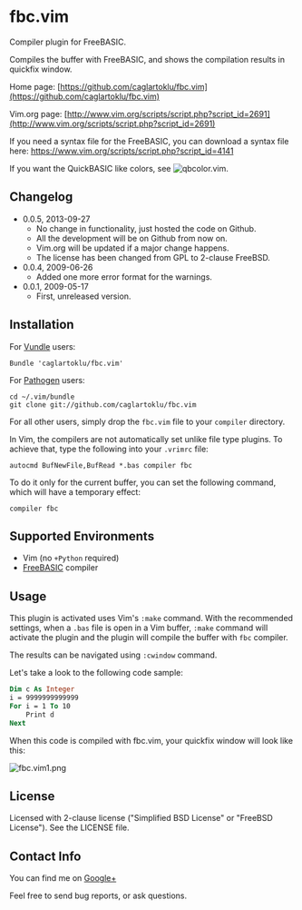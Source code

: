 # fbc.vim

Compiler plugin for FreeBASIC.

Compiles the buffer with FreeBASIC,
and shows the compilation results in quickfix window.

Home page:
[https://github.com/caglartoklu/fbc.vim](https://github.com/caglartoklu/fbc.vim)

Vim.org page:
[http://www.vim.org/scripts/script.php?script_id=2691](http://www.vim.org/scripts/script.php?script_id=2691)

If you need a syntax file for the FreeBASIC,
you can download a syntax file here: https://www.vim.org/scripts/script.php?script_id=4141

If you want the QuickBASIC like colors, see ![qbcolor.vim](https://github.com/caglartoklu/qbcolor.vim).


## Changelog

- 0.0.5, 2013-09-27
  - No change in functionality, just hosted the code on Github.
  - All the development will be on Github from now on.
  - Vim.org will be updated if a major change happens.
  - The license has been changed from GPL to 2-clause FreeBSD.
- 0.0.4, 2009-06-26
  - Added one more error format for the warnings.
- 0.0.1, 2009-05-17
  - First, unreleased version.


## Installation

For [Vundle](https://github.com/gmarik/vundle) users:

    Bundle 'caglartoklu/fbc.vim'

For [Pathogen](https://github.com/tpope/vim-pathogen) users:

    cd ~/.vim/bundle
    git clone git://github.com/caglartoklu/fbc.vim

For all other users, simply drop the `fbc.vim` file to your
`compiler` directory.

In Vim, the compilers are not automatically set unlike file type plugins.
To achieve that, type the following into your `.vrimrc` file:

    autocmd BufNewFile,BufRead *.bas compiler fbc

To do it only for the current buffer, you can set the following command,
which will have a temporary effect:

    compiler fbc


## Supported Environments
- Vim (no `+Python` required)
- [FreeBASIC](http://freebasic.net/) compiler


## Usage

This plugin is activated uses Vim's `:make` command.
With the recommended settings, when a `.bas` file is open in a Vim buffer,
`:make` command will activate the plugin and the plugin will compile
the buffer with `fbc` compiler.

The results can be navigated using `:cwindow` command.

Let's take a look to the following code sample:

```vb
Dim c As Integer
i = 9999999999999
For i = 1 To 10
    Print d
Next
```

When this code is compiled with fbc.vim,
your quickfix window will look like this:

![fbc.vim1.png](https://raw.github.com/caglartoklu/fbc.vim/media/fbc.vim1.png)

## License
Licensed with 2-clause license ("Simplified BSD License" or "FreeBSD License").
See the LICENSE file.


## Contact Info
You can find me on
[Google+](https://plus.google.com/108566243864924912767/posts)

Feel free to send bug reports, or ask questions.
